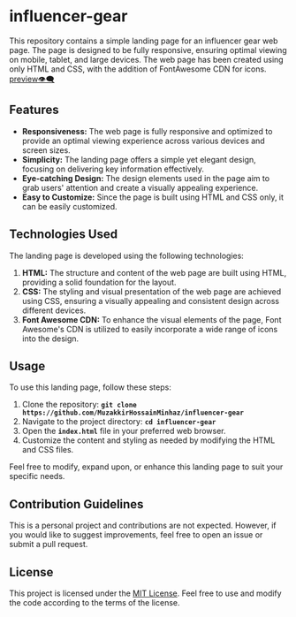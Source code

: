 # influencer-gear
This repository contains a simple landing page for an influencer gear web page. The page is designed to be fully responsive, ensuring optimal viewing on mobile, tablet, and large devices. The web page has been created using only HTML and CSS, with the addition of FontAwesome CDN for icons. [preview👁️‍🗨️](https://influencer-gear-2023.netlify.app/)

## Features
- **Responsiveness:** The web page is fully responsive and optimized to provide an optimal viewing experience across various devices and screen sizes.
- **Simplicity:** The landing page offers a simple yet elegant design, focusing on delivering key information effectively.
- **Eye-catching Design:** The design elements used in the page aim to grab users' attention and create a visually appealing experience.
- **Easy to Customize:** Since the page is built using HTML and CSS only, it can be easily customized.

## Technologies Used
The landing page is developed using the following technologies:
1. **HTML:** The structure and content of the web page are built using HTML, providing a solid foundation for the layout.
2. **CSS:** The styling and visual presentation of the web page are achieved using CSS, ensuring a visually appealing and consistent design across different devices.
3. **Font Awesome CDN:** To enhance the visual elements of the page, Font Awesome's CDN is utilized to easily incorporate a wide range of icons into the design.

## Usage
To use this landing page, follow these steps:
1. Clone the repository: **`git clone https://github.com/MuzakkirHossainMinhaz/influencer-gear`**
2. Navigate to the project directory: **`cd influencer-gear`**
3. Open the **`index.html`** file in your preferred web browser.
4. Customize the content and styling as needed by modifying the HTML and CSS files.

Feel free to modify, expand upon, or enhance this landing page to suit your specific needs.

## Contribution Guidelines
This is a personal project and contributions are not expected. However, if you would like to suggest improvements, feel free to open an issue or submit a pull request.

## License
This project is licensed under the [MIT License](/LICENSE.md). Feel free to use and modify the code according to the terms of the license.
